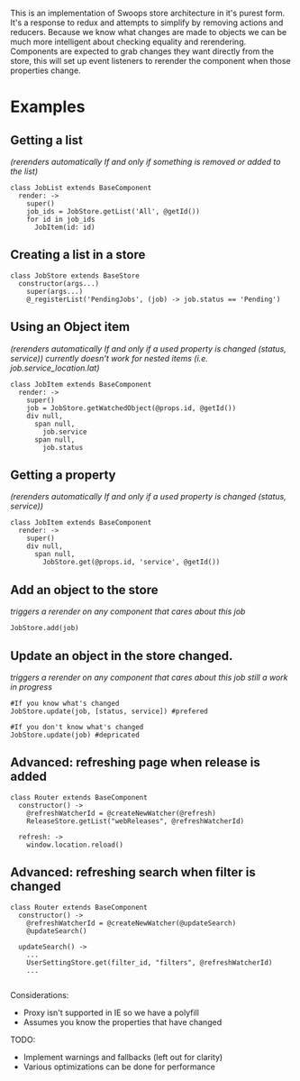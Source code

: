 This is an implementation of Swoops store architecture in it's purest form.
It's a response to redux and attempts to simplify by removing actions and reducers. 
Because we know what changes are made to objects we can be much more intelligent about checking equality and rerendering.
Components are expected to grab changes they want directly from the store, this will set up event listeners to rerender the component when those properties change.

# Examples

## Getting a list 
_(rerenders automatically If and only if something is removed or added to the list)_

```
class JobList extends BaseComponent
  render: ->
    super()
    job_ids = JobStore.getList('All', @getId())
    for id in job_ids
      JobItem(id: id)
```

## Creating a list in a store
```
class JobStore extends BaseStore
  constructor(args...)
    super(args...)
    @_registerList('PendingJobs', (job) -> job.status == 'Pending')

```

## Using an Object item  
_(rerenders automatically If and only if a used property is changed (status, service))_ 
_currently doesn't work for nested items (i.e. job.service_location.lat)_

```
class JobItem extends BaseComponent
  render: ->
    super()
    job = JobStore.getWatchedObject(@props.id, @getId())
    div null,
      span null,
        job.service
      span null,
        job.status
```

## Getting a property  
_(rerenders automatically If and only if a used property is changed (status, service))_ 

```
class JobItem extends BaseComponent
  render: ->
    super()
    div null,
      span null,
        JobStore.get(@props.id, 'service', @getId())
```


## Add an object to the store
_triggers a rerender on any component that cares about this job_
```
JobStore.add(job)
```

## Update an object in the store  changed.  
_triggers a rerender on any component that cares about this job_
_still a work in progress_
```
#If you know what's changed
JobStore.update(job, [status, service]) #prefered

#If you don't know what's changed
JobStore.update(job) #depricated
```

## Advanced: refreshing page when release is added
```
class Router extends BaseComponent
  constructor() ->
    @refreshWatcherId = @createNewWatcher(@refresh)
    ReleaseStore.getList("webReleases", @refreshWatcherId)

  refresh: ->
    window.location.reload()
```

## Advanced: refreshing search when filter is changed
```
class Router extends BaseComponent
  constructor() ->
    @refreshWatcherId = @createNewWatcher(@updateSearch)
    @updateSearch()

  updateSearch() ->
    ...
    UserSettingStore.get(filter_id, "filters", @refreshWatcherId)
    ...
    
```



Considerations:
* Proxy isn't supported in IE so we have a polyfill
* Assumes you know the properties that have changed

TODO: 
* Implement warnings and fallbacks (left out for clarity)
* Various optimizations can be done for performance